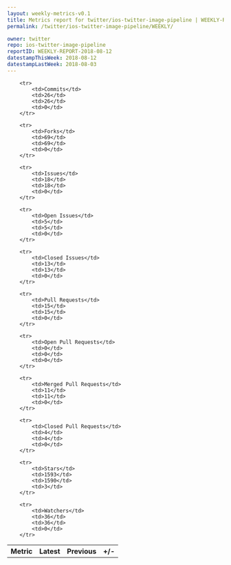 ```yaml
---
layout: weekly-metrics-v0.1
title: Metrics report for twitter/ios-twitter-image-pipeline | WEEKLY-REPORT-2018-08-12
permalink: /twitter/ios-twitter-image-pipeline/WEEKLY/

owner: twitter
repo: ios-twitter-image-pipeline
reportID: WEEKLY-REPORT-2018-08-12
datestampThisWeek: 2018-08-12
datestampLastWeek: 2018-08-03
---
```




<table style="width: 100%;">
    <tr>
        <th>Metric</th>
        <th>Latest</th>
        <th>Previous</th>
        <th>+/-</th>
    </tr>

        <tr>
            <td>Commits</td>
            <td>26</td>
            <td>26</td>
            <td>0</td>
        </tr>
        
        <tr>
            <td>Forks</td>
            <td>69</td>
            <td>69</td>
            <td>0</td>
        </tr>
        
        <tr>
            <td>Issues</td>
            <td>18</td>
            <td>18</td>
            <td>0</td>
        </tr>
        
        <tr>
            <td>Open Issues</td>
            <td>5</td>
            <td>5</td>
            <td>0</td>
        </tr>
        
        <tr>
            <td>Closed Issues</td>
            <td>13</td>
            <td>13</td>
            <td>0</td>
        </tr>
        
        <tr>
            <td>Pull Requests</td>
            <td>15</td>
            <td>15</td>
            <td>0</td>
        </tr>
        
        <tr>
            <td>Open Pull Requests</td>
            <td>0</td>
            <td>0</td>
            <td>0</td>
        </tr>
        
        <tr>
            <td>Merged Pull Requests</td>
            <td>11</td>
            <td>11</td>
            <td>0</td>
        </tr>
        
        <tr>
            <td>Closed Pull Requests</td>
            <td>4</td>
            <td>4</td>
            <td>0</td>
        </tr>
        
        <tr>
            <td>Stars</td>
            <td>1593</td>
            <td>1590</td>
            <td>3</td>
        </tr>
        
        <tr>
            <td>Watchers</td>
            <td>36</td>
            <td>36</td>
            <td>0</td>
        </tr>
        
</table>
